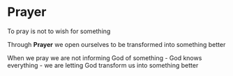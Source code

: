 # Prayer

To pray is not to wish for something

Through **Prayer** we open ourselves to be transformed into something better

When we pray we are not informing God of something - God knows everything - we are letting God transform us into something better
